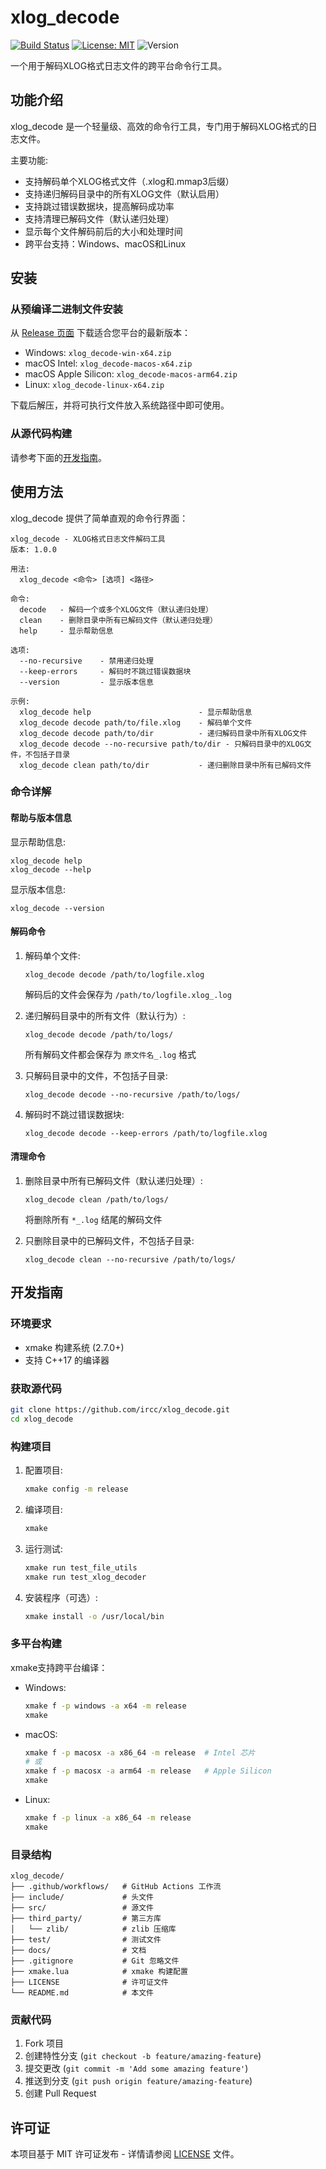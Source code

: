 # xlog_decode

[![Build Status](https://github.com/ircc/xlog_decode/workflows/Build/badge.svg)](https://github.com/ircc/xlog_decode/actions)
[![License: MIT](https://img.shields.io/badge/License-MIT-yellow.svg)](https://opensource.org/licenses/MIT)
![Version](https://img.shields.io/badge/version-1.0.0-blue)

一个用于解码XLOG格式日志文件的跨平台命令行工具。

## 功能介绍

xlog_decode 是一个轻量级、高效的命令行工具，专门用于解码XLOG格式的日志文件。

主要功能:
- 支持解码单个XLOG格式文件（.xlog和.mmap3后缀）
- 支持递归解码目录中的所有XLOG文件（默认启用）
- 支持跳过错误数据块，提高解码成功率
- 支持清理已解码文件（默认递归处理）
- 显示每个文件解码前后的大小和处理时间
- 跨平台支持：Windows、macOS和Linux

## 安装

### 从预编译二进制文件安装

从 [Release 页面](https://github.com/ircc/xlog_decode/releases) 下载适合您平台的最新版本：

- Windows: `xlog_decode-win-x64.zip`
- macOS Intel: `xlog_decode-macos-x64.zip`
- macOS Apple Silicon: `xlog_decode-macos-arm64.zip`
- Linux: `xlog_decode-linux-x64.zip`

下载后解压，并将可执行文件放入系统路径中即可使用。

### 从源代码构建

请参考下面的[开发指南](#开发指南)。

## 使用方法

xlog_decode 提供了简单直观的命令行界面：

```
xlog_decode - XLOG格式日志文件解码工具
版本: 1.0.0

用法:
  xlog_decode <命令> [选项] <路径>

命令:
  decode   - 解码一个或多个XLOG文件（默认递归处理）
  clean    - 删除目录中所有已解码文件（默认递归处理）
  help     - 显示帮助信息

选项:
  --no-recursive    - 禁用递归处理
  --keep-errors     - 解码时不跳过错误数据块
  --version         - 显示版本信息

示例:
  xlog_decode help                        - 显示帮助信息
  xlog_decode decode path/to/file.xlog    - 解码单个文件
  xlog_decode decode path/to/dir          - 递归解码目录中所有XLOG文件
  xlog_decode decode --no-recursive path/to/dir - 只解码目录中的XLOG文件，不包括子目录
  xlog_decode clean path/to/dir           - 递归删除目录中所有已解码文件
```

### 命令详解

#### 帮助与版本信息

显示帮助信息:
```
xlog_decode help
xlog_decode --help
```

显示版本信息:
```
xlog_decode --version
```

#### 解码命令

1. 解码单个文件:
   ```
   xlog_decode decode /path/to/logfile.xlog
   ```
   解码后的文件会保存为 `/path/to/logfile.xlog_.log`

2. 递归解码目录中的所有文件（默认行为）:
   ```
   xlog_decode decode /path/to/logs/
   ```
   所有解码文件都会保存为 `原文件名_.log` 格式

3. 只解码目录中的文件，不包括子目录:
   ```
   xlog_decode decode --no-recursive /path/to/logs/
   ```

4. 解码时不跳过错误数据块:
   ```
   xlog_decode decode --keep-errors /path/to/logfile.xlog
   ```

#### 清理命令

1. 删除目录中所有已解码文件（默认递归处理）:
   ```
   xlog_decode clean /path/to/logs/
   ```
   将删除所有 `*_.log` 结尾的解码文件

2. 只删除目录中的已解码文件，不包括子目录:
   ```
   xlog_decode clean --no-recursive /path/to/logs/
   ```

## 开发指南

### 环境要求

- xmake 构建系统 (2.7.0+)
- 支持 C++17 的编译器

### 获取源代码

```bash
git clone https://github.com/ircc/xlog_decode.git
cd xlog_decode
```

### 构建项目

1. 配置项目:

   ```bash
   xmake config -m release
   ```

2. 编译项目:

   ```bash
   xmake
   ```

3. 运行测试:

   ```bash
   xmake run test_file_utils
   xmake run test_xlog_decoder
   ```

4. 安装程序（可选）:

   ```bash
   xmake install -o /usr/local/bin
   ```

### 多平台构建

xmake支持跨平台编译：

- Windows:
  ```bash
  xmake f -p windows -a x64 -m release
  xmake
  ```

- macOS:
  ```bash
  xmake f -p macosx -a x86_64 -m release  # Intel 芯片
  # 或
  xmake f -p macosx -a arm64 -m release   # Apple Silicon
  xmake
  ```

- Linux:
  ```bash
  xmake f -p linux -a x86_64 -m release
  xmake
  ```

### 目录结构

```
xlog_decode/
├── .github/workflows/   # GitHub Actions 工作流
├── include/             # 头文件
├── src/                 # 源文件
├── third_party/         # 第三方库
│   └── zlib/            # zlib 压缩库
├── test/                # 测试文件
├── docs/                # 文档
├── .gitignore           # Git 忽略文件
├── xmake.lua            # xmake 构建配置
├── LICENSE              # 许可证文件
└── README.md            # 本文件
```

### 贡献代码

1. Fork 项目
2. 创建特性分支 (`git checkout -b feature/amazing-feature`)
3. 提交更改 (`git commit -m 'Add some amazing feature'`)
4. 推送到分支 (`git push origin feature/amazing-feature`)
5. 创建 Pull Request

## 许可证

本项目基于 MIT 许可证发布 - 详情请参阅 [LICENSE](LICENSE) 文件。